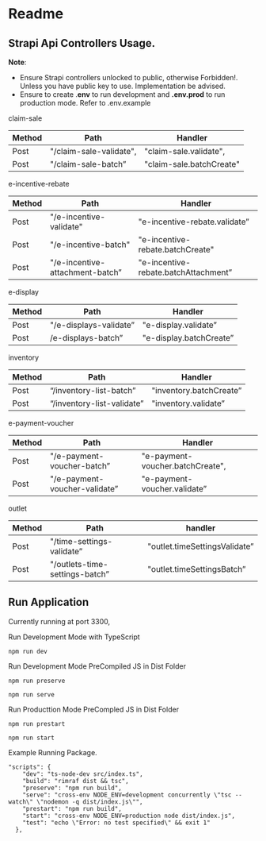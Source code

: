 # Readme

## Strapi Api Controllers Usage.

**Note**: 

- Ensure Strapi controllers unlocked to public, otherwise Forbidden!. Unless you have public key to use. Implementation be advised.
- Ensure to create .**env** to run development and **.env.prod** to run production mode. Refer to .env.example

 

claim-sale

| Method | Path | Handler |
| --- | --- | --- |
| Post | "/claim-sale-validate", | "claim-sale.validate", |
| Post | "/claim-sale-batch” | "claim-sale.batchCreate" |

e-incentive-rebate

| Method | Path | Handler |
| --- | --- | --- |
| Post | "/e-incentive-validate" | "e-incentive-rebate.validate” |
| Post | "/e-incentive-batch" | "e-incentive-rebate.batchCreate" |
| Post | "/e-incentive-attachment-batch” | "e-incentive-rebate.batchAttachment” |

e-display

| Method | Path | Handler |
| --- | --- | --- |
| Post | "/e-displays-validate” | "e-display.validate” |
| Post | /e-displays-batch” | "e-display.batchCreate” |

inventory

| Method | Path | Handler |
| --- | --- | --- |
| Post | “/inventory-list-batch” | "inventory.batchCreate” |
| Post | “/inventory-list-validate” | "inventory.validate” |

e-payment-voucher

| Method | Path | Handler |
| --- | --- | --- |
| Post | "/e-payment-voucher-batch” | "e-payment-voucher.batchCreate", |
| Post | "/e-payment-voucher-validate” | "e-payment-voucher.validate” |

outlet

| Method | Path | handler |
| --- | --- | --- |
| Post | "/time-settings-validate” | "outlet.timeSettingsValidate” |
| Post | "/outlets-time-settings-batch” | "outlet.timeSettingsBatch” |

## Run Application

Currently running at port 3300, 

Run Development Mode with TypeScript

`npm run dev` 

Run Development Mode PreCompiled JS in Dist Folder

`npm run preserve`

`npm run serve`

Run Producttion Mode PreCompled JS in Dist Folder

`npm run prestart`

`npm run start`

Example Running Package.

```tsx
"scripts": {
    "dev": "ts-node-dev src/index.ts",
    "build": "rimraf dist && tsc",
    "preserve": "npm run build",
    "serve": "cross-env NODE_ENV=development concurrently \"tsc --watch\" \"nodemon -q dist/index.js\"",
    "prestart": "npm run build",
    "start": "cross-env NODE_ENV=production node dist/index.js",
    "test": "echo \"Error: no test specified\" && exit 1"
  },
```